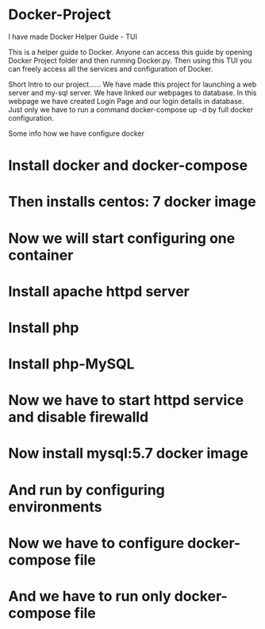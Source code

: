 # Docker-Project
I have made Docker Helper Guide - TUI

This is a helper guide to Docker. Anyone can access this guide by opening Docker Project folder and then running Docker.py. Then using this TUI you can freely access all the services and configuration of Docker. 


Short Intro to our project……
We have made this project for launching a web server and my-sql server. We have linked our webpages to database. In this webpage we have created Login Page and our login details in database. Just only we have to run a command docker-compose up -d by full docker configuration.

Some info how we have configure docker
# Install docker and docker-compose 
# Then installs centos: 7 docker image
# Now we will start configuring one container 
# Install apache httpd server
# Install php
# Install php-MySQL
# Now we have to start httpd service and disable firewalld
# Now install mysql:5.7 docker image
# And run by configuring environments
# Now we have to configure docker-compose file
# And we have to run only docker-compose file 
